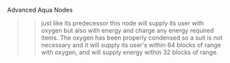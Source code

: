 Advanced Aqua Nodes
>>just like its predecessor this node will supply its user with oxygen but also with energy and charge any energy required items. The oxygen has been properly condensed so a suit is not necessary and it will supply its user's within 64 blocks of range with oxygen, and will supply energy within 32 blocks of range.
